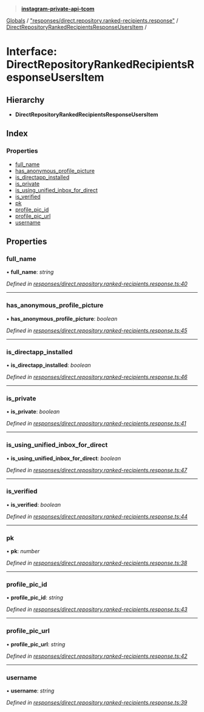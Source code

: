 > **[instagram-private-api-tcom](../README.md)**

[Globals](../README.md) / ["responses/direct.repository.ranked-recipients.response"](../modules/_responses_direct_repository_ranked_recipients_response_.md) / [DirectRepositoryRankedRecipientsResponseUsersItem](_responses_direct_repository_ranked_recipients_response_.directrepositoryrankedrecipientsresponseusersitem.md) /

# Interface: DirectRepositoryRankedRecipientsResponseUsersItem

## Hierarchy

* **DirectRepositoryRankedRecipientsResponseUsersItem**

## Index

### Properties

* [full_name](_responses_direct_repository_ranked_recipients_response_.directrepositoryrankedrecipientsresponseusersitem.md#full_name)
* [has_anonymous_profile_picture](_responses_direct_repository_ranked_recipients_response_.directrepositoryrankedrecipientsresponseusersitem.md#has_anonymous_profile_picture)
* [is_directapp_installed](_responses_direct_repository_ranked_recipients_response_.directrepositoryrankedrecipientsresponseusersitem.md#is_directapp_installed)
* [is_private](_responses_direct_repository_ranked_recipients_response_.directrepositoryrankedrecipientsresponseusersitem.md#is_private)
* [is_using_unified_inbox_for_direct](_responses_direct_repository_ranked_recipients_response_.directrepositoryrankedrecipientsresponseusersitem.md#is_using_unified_inbox_for_direct)
* [is_verified](_responses_direct_repository_ranked_recipients_response_.directrepositoryrankedrecipientsresponseusersitem.md#is_verified)
* [pk](_responses_direct_repository_ranked_recipients_response_.directrepositoryrankedrecipientsresponseusersitem.md#pk)
* [profile_pic_id](_responses_direct_repository_ranked_recipients_response_.directrepositoryrankedrecipientsresponseusersitem.md#profile_pic_id)
* [profile_pic_url](_responses_direct_repository_ranked_recipients_response_.directrepositoryrankedrecipientsresponseusersitem.md#profile_pic_url)
* [username](_responses_direct_repository_ranked_recipients_response_.directrepositoryrankedrecipientsresponseusersitem.md#username)

## Properties

###  full_name

• **full_name**: *string*

*Defined in [responses/direct.repository.ranked-recipients.response.ts:40](https://github.com/cuonglnhust/instagram-private-api-tcom/blob/3e16058/src/responses/direct.repository.ranked-recipients.response.ts#L40)*

___

###  has_anonymous_profile_picture

• **has_anonymous_profile_picture**: *boolean*

*Defined in [responses/direct.repository.ranked-recipients.response.ts:45](https://github.com/cuonglnhust/instagram-private-api-tcom/blob/3e16058/src/responses/direct.repository.ranked-recipients.response.ts#L45)*

___

###  is_directapp_installed

• **is_directapp_installed**: *boolean*

*Defined in [responses/direct.repository.ranked-recipients.response.ts:46](https://github.com/cuonglnhust/instagram-private-api-tcom/blob/3e16058/src/responses/direct.repository.ranked-recipients.response.ts#L46)*

___

###  is_private

• **is_private**: *boolean*

*Defined in [responses/direct.repository.ranked-recipients.response.ts:41](https://github.com/cuonglnhust/instagram-private-api-tcom/blob/3e16058/src/responses/direct.repository.ranked-recipients.response.ts#L41)*

___

###  is_using_unified_inbox_for_direct

• **is_using_unified_inbox_for_direct**: *boolean*

*Defined in [responses/direct.repository.ranked-recipients.response.ts:47](https://github.com/cuonglnhust/instagram-private-api-tcom/blob/3e16058/src/responses/direct.repository.ranked-recipients.response.ts#L47)*

___

###  is_verified

• **is_verified**: *boolean*

*Defined in [responses/direct.repository.ranked-recipients.response.ts:44](https://github.com/cuonglnhust/instagram-private-api-tcom/blob/3e16058/src/responses/direct.repository.ranked-recipients.response.ts#L44)*

___

###  pk

• **pk**: *number*

*Defined in [responses/direct.repository.ranked-recipients.response.ts:38](https://github.com/cuonglnhust/instagram-private-api-tcom/blob/3e16058/src/responses/direct.repository.ranked-recipients.response.ts#L38)*

___

###  profile_pic_id

• **profile_pic_id**: *string*

*Defined in [responses/direct.repository.ranked-recipients.response.ts:43](https://github.com/cuonglnhust/instagram-private-api-tcom/blob/3e16058/src/responses/direct.repository.ranked-recipients.response.ts#L43)*

___

###  profile_pic_url

• **profile_pic_url**: *string*

*Defined in [responses/direct.repository.ranked-recipients.response.ts:42](https://github.com/cuonglnhust/instagram-private-api-tcom/blob/3e16058/src/responses/direct.repository.ranked-recipients.response.ts#L42)*

___

###  username

• **username**: *string*

*Defined in [responses/direct.repository.ranked-recipients.response.ts:39](https://github.com/cuonglnhust/instagram-private-api-tcom/blob/3e16058/src/responses/direct.repository.ranked-recipients.response.ts#L39)*